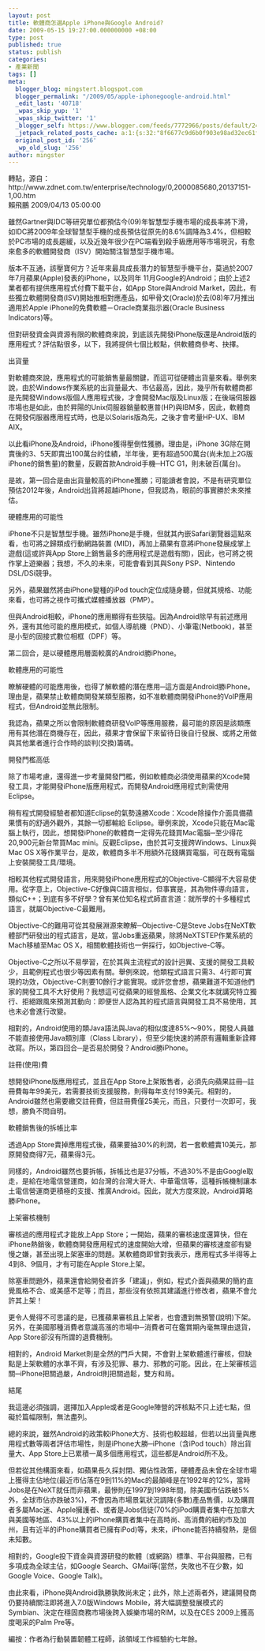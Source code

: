 ```yaml
---
layout: post
title: 軟體商怎選Apple iPhone與Google Android?
date: 2009-05-15 19:27:00.000000000 +08:00
type: post
published: true
status: publish
categories:
- 產業新聞
tags: []
meta:
  blogger_blog: mingstert.blogspot.com
  blogger_permalink: "/2009/05/apple-iphonegoogle-android.html"
  _edit_last: '40718'
  _wpas_skip_yup: '1'
  _wpas_skip_twitter: '1'
  _blogger_self: https://www.blogger.com/feeds/7772966/posts/default/2498666172972253017
  _jetpack_related_posts_cache: a:1:{s:32:"8f6677c9d6b0f903e98ad32ec61f8deb";a:2:{s:7:"expires";i:1453388543;s:7:"payload";a:3:{i:0;a:1:{s:2:"id";i:84;}i:1;a:1:{s:2:"id";i:280;}i:2;a:1:{s:2:"id";i:62;}}}}
  original_post_id: '256'
  _wp_old_slug: '256'
author: mingster
---
```

<p>轉貼，源自：http://www.zdnet.com.tw/enterprise/technology/0,2000085680,20137151-1,00.htm<br />賴飛鵬 2009/04/13 05:00:00</p>
<p>雖然Gartner與IDC等研究單位都預估今(09)年智慧型手機市場的成長率將下滑，如IDC將2009年全球智慧型手機的成長預估從原先的8.6%調降為3.4%，但相較於PC市場的成長趨緩，以及近幾年很少在PC端看到殺手級應用等市場現況，有愈來愈多的軟體開發商（ISV）開始關注智慧型手機市場。</p>
<p>版本不互通，該壓寶何方？近年來最具成長潛力的智慧型手機平台，莫過於2007年7月蘋果(Apple)發表的iPhone，以及同年 11月Google的Android；由於上述2業者都有提供應用程式付費下載平台，如App Store與Android Market，因此，有些獨立軟體開發商(ISV)開始推相對應產品，如甲骨文(Oracle)於去(08)年7月推出適用於Apple iPhone的免費軟體－Oracle商業指示器(Oracle Business Indicators)等。</p>
<p>但對研發資金與資源有限的軟體商來說，到底該先開發iPhone版還是Android版的應用程式？評估點很多，以下，我將提供七個比較點，供軟體商參考、抉擇。</p>
<p>出貨量</p>
<p>對軟體商來說，應用程式的可能銷售量最關鍵，而這可從硬體出貨量來看。舉例來說，由於Windows作業系統的出貨量最大、市佔最高，因此，幾乎所有軟體商都是先開發Windows版個人應用程式後，才會開發Mac版及Linux版；在後端伺服器市場也是如此，由於昇陽的Unix伺服器銷量較惠普(HP)與IBM多，因此，軟體商在開發伺服器應用程式時，也是以Solaris版為先，之後才會考量HP-UX、IBM AIX。</p>
<p>以此看iPhone及Android，iPhone獲得壓倒性獲勝。理由是，iPhone 3G除在開賣後的3、5天即賣出100萬台的佳績，半年後，更有超過500萬台(尚未加上2G版iPhone的銷售量)的數量，反觀首款Android手機─HTC G1，則未破百(萬台)。</p>
<p>是故，第一回合是由出貨量較高的iPhone獲勝；可能讀者會說，不是有研究單位預估2012年後，Android出貨將超越iPhone，但我認為，眼前的事實勝於未來推估。</p>
<p>硬體應用的可能性</p>
<p>iPhone不只是智慧型手機。雖然iPhone是手機，但就其內嵌Safari瀏覽器這點來看，也可將之歸類成行動網路裝置 (MID)，再加上蘋果有意將iPhone發展成掌上遊戲(這或許與App Store上銷售最多的應用程式是遊戲有關)，因此，也可將之視作掌上遊樂器；我想，不久的未來，可能會看到其與Sony PSP、Nintendo DSL/DSi競爭。</p>
<p>另外，蘋果雖然將由iPhone變種的iPod touch定位成隨身聽，但就其規格、功能來看，也可將之視作可攜式媒體播放器（PMP）。</p>
<p>但與Android相較，iPhone的應用顯得有些狹隘。因為Android除早有前述應用外，還有其他可能的應用模式，如個人導航機（PND）、小筆電(Netbook)，甚至是小型的固接式數位相框（DPF）等。</p>
<p>第二回合，是以硬體應用層面較廣的Android勝iPhone。</p>
<p>軟體應用的可能性</p>
<p>瞭解硬體的可能應用後，也得了解軟體的潛在應用─這方面是Android勝iPhone。理由是，蘋果禁止軟體商開發某類型服務，如不准軟體商開發iPhone的VoIP應用程式，但Android並無此限制。</p>
<p>我認為，蘋果之所以會限制軟體商研發VoIP等應用服務，最可能的原因是該類應用有其他潛在商機存在，因此，蘋果才會保留下來留待日後自行發展、或將之用做與其他業者進行合作時的談判(交換)籌碼。</p>
<p>開發門檻高低</p>
<p>除了市場考慮，還得進一步考量開發門檻，例如軟體商必須使用蘋果的Xcode開發工具，才能開發iPhone版應用程式，而開發Android應用程式則需使用Eclipse。</p>
<p>稍有程式開發經驗者都知道Eclipse的氣勢遠勝Xcode：Xcode除操作介面具備蘋果慣有的舒適外觀外，其餘一切都輸給 Eclipse。舉例來說，Xcode只能在Mac電腦上執行，因此，想開發iPhone的軟體商一定得先花錢買Mac電腦─至少得花20,900元新台幣買Mac mini。反觀Eclipse，由於其可支援跨Windows、Linux與Mac OS X等作業平台，是故，軟體商多半不用額外花錢購買電腦，可在既有電腦上安裝開發工具/環境。</p>
<p>相較其他程式開發語言，用來開發iPhone應用程式的Objective-C顯得不大容易使用。從字意上，Objective-C好像與C語言相似，但事實是，其為物件導向語言，類似C++；到底有多不好學？曾有某位知名程式師直言道：就所學的十多種程式語言，就屬Objective-C最難用。</p>
<p>Objective-C的難用可從其發展淵源來瞭解─Objective-C是Steve Jobs在NeXT軟體部門研發出的程式語言，是故，當Jobs重返蘋果，除將NeXTSTEP作業系統的Mach移植至Mac OS X，相關軟體技術也一併採行，如Objective-C等。</p>
<p>Objective-C之所以不易學習，在於其與主流程式的設計迥異、支援的開發工具較少，且範例程式也很少等因素有關。舉例來說，他類程式語言只需3、4行即可實現的功效，Objective-C則要10餘行才能實現。或許您會想，蘋果難道不知道他們家的開發工具不大好使用？我想這可從蘋果的經營風格、企業文化本就講究特立獨行、拒絕跟風來預測其動向：即便世人認為其的程式語言與開發工具不易使用，其也未必會進行改變。</p>
<p>相對的，Android使用的類Java語法與Java的相似度達85%～90%，開發人員雖不能直接使用Java類別庫（Class Library），但至少能快速的將原有邏輯重新詮釋改寫。所以，第四回合─是否易於開發？Android勝iPhone。</p>
<p>註冊(使用)費</p>
<p>想開發iPhone版應用程式，並且在App Store上架販售者，必須先向蘋果註冊─註冊費每年99美元，若需要技術支援服務，則得每年支付199美元。相對的，Android雖然也需要繳交註冊費，但註冊費僅25美元，而且，只要付一次即可，我想，勝負不問自明。</p>
<p>軟體銷售後的拆帳比率</p>
<p>透過App Store賣掉應用程式後，蘋果要抽30%的利潤，若一套軟體賣10美元，那原開發商得7元，蘋果得3元。</p>
<p>同樣的，Android雖然也要拆帳，拆帳比也是37分帳，不過30%不是由Google取走，是給在地電信營運商，如台灣的台灣大哥大、中華電信等，這種拆帳機制讓本土電信營運商更積極的支援、推廣Android。因此，就大方度來說，Android算略勝iPhone。</p>
<p>上架審核機制</p>
<p>審核過的應用程式才能放上App Store；一開始，蘋果的審核速度還算快，但在iPhone熱銷後，軟體商開發應用程式的速度開始大增，但蘋果的審核速度卻有變慢之嫌，甚至出現上架塞車的問題。某軟體商即曾對我表示，應用程式多半得等上4到8、9個月，才有可能在Apple Store上架。</p>
<p>除塞車問題外，蘋果還會給開發者許多「建議」，例如，程式介面與蘋果的簡約直覺風格不合、或美感不足等；而且，那些沒有依照其建議進行修改者，蘋果不會允許其上架！</p>
<p>更令人覺得不可思議的是，已獲蘋果審核且上架者，也會遭到無預警(說明)下架。另外，在美國那種消費者意識高漲的市場中─消費者可在鑑賞期內毫無理由退貨，App Store卻沒有所謂的退費機制。</p>
<p>相對的，Android Market則是全然的門戶大開，不會對上架軟體進行審核，但缺點是上架軟體的水準不齊，有涉及犯罪、暴力、邪教的可能。因此，在上架審核這關─iPhone把關過嚴，Android則把關過鬆，雙方和局。</p>
<p>結尾</p>
<p>我這邊必須強調，選擇加入Apple或者是Google陣營的評核點不只上述七點，但礙於篇幅限制，無法盡列。</p>
<p>總的來說，雖然Android的政策較iPhone大方、技術也較超越，但若以出貨量與應用程式數等兩者評估市場性，則是iPhone大勝─iPhone（含iPod touch）除出貨量大、App Store上已累積一萬多個應用程式，這些都是Android所不及。</p>
<p>但若從其他構面來看，如蘋果長久採封閉、獨佔性政策，硬體產品未曾在全球市場上獲得主佔地位(最近市佔落在9到11%的Mac的最顛峰是在1992年的12%，當時Jobs是在NeXT就任而非蘋果，最慘則在1997到1998年間，除美國市佔跌破5%外，全球市佔亦跌破3%)，不會因為市場景氣狀況調降(多數)產品售價，以及購買者多屬Mac迷、Apple擁護者、或者是Jobs信徒(70%的iPod購賣者集中在加拿大與美國等地區、43%以上的iPhone購買者集中在高時尚、高消費的紐約市及加州，且有近半的iPhone購買者已擁有iPod)等，未來，iPhone能否持續發熱，是個未知數。</p>
<p>相對的，Google投下資金與資源研發的軟體（或網路）標準、平台與服務，已有多項成為全球主佔，如Google Search、GMail等(當然，失敗也不在少數，如Google Voice、Google Talk)。</p>
<p>由此來看，iPhone與Android孰勝孰敗尚未定；此外，除上述兩者外，建議開發商仍要持續關注即將進入7.0版Windows Mobile，將大幅調整發展模式的Symbian、決定在穩固商務市場後跨入娛樂市場的RIM，以及在CES 2009上獲高度喝采的Palm Pre等。</p>
<p>編按：作者為行動裝置韌體工程師，該領域工作經驗約七年餘。</p>
